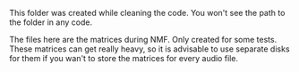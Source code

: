 This folder was created while cleaning the code. You won't see the path to the folder in any code. 

The files here are the matrices during NMF. Only created for some tests. These matrices can get really heavy, so it is advisable to use separate disks for them if you wan't to store the matrices for every audio file.
